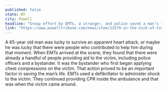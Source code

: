 ```yaml
---
published: false
state: WY
city: Powell
headline: "Group effort by EMTs, a stranger, and police saved a man’s life after suffering from heart attack"
link: "https://www.powelltribune.com/news/item/13179-in-the-nick-of-time-powell-emts-others-save-clark-man-after-apparent-heart-attack"
---
```


A 65-year old man was lucky to survive an apparent heart attack, or maybe he was lucky that there were people who contributed to help him during that moment. When EMTs arrived at the scene, they found that there were already a handful of people providing aid to the victim, including police officers and a bystander. It was the bystander who first began applying chest compressions on the victim. That action proved to be an important factor in saving the man’s life. EMTs used a defibrillator to administer shock to the victim. They continued providing CPR inside the ambulance and that was when the victim came around. 